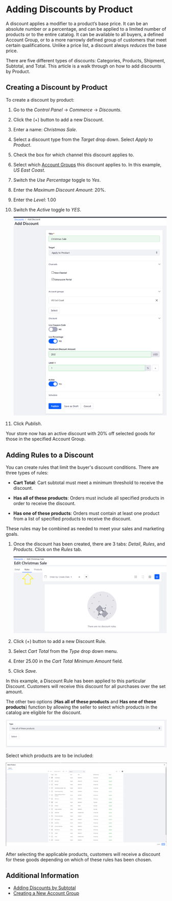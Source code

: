 # Adding Discounts by Product

A discount applies a modifier to a product’s base price. It can be an absolute number or a percentage, and can be applied to a limited number of products or to the entire catalog. It can be available to all buyers, a defined Account Group, or to a more narrowly defined group of customers that meet certain qualifications. Unlike a price list, a discount always _reduces_ the base price.

There are five different types of discounts: Categories, Products, Shipment, Subtotal, and Total. This article is a walk through on how to add discounts by Product.

## Creating a Discount by Product

To create a discount by product:

1. Go to the _Control Panel_ → _Commerce_ → _Discounts_.
1. Click the (+) button to add a new Discount.
1. Enter a name: _Christmas Sale_.
1. Select a discount type from the _Target_ drop down. Select _Apply to Product_.
1. Check the box for which channel this discount applies to.
1. Select which [Account Groups](../account-management/creating-a-new-account-group.md) this discount applies to. In this example, _US East Coast_.
1. Switch the _Use Percentage_ toggle to _Yes_.
1. Enter the _Maximum Discount Amount_: 20%.
1. Enter the _Level_: 1.00
1. Switch the _Active_ toggle to _YES_.

    ![New discount](./adding-discounts-by-product/images/01.png)

1. Click _Publish_.

Your store now has an active discount with 20% off selected goods for those in the specified Account Group.

## Adding Rules to a Discount

You can create rules that limit the buyer's discount conditions. There are three types of rules:

* **Cart Total**: Cart subtotal must meet a minimum threshold to receive the discount.

* **Has all of these products**: Orders must include all specified products in order to receive the discount.

* **Has one of these products**: Orders must contain at least one product from a list of specified products to receive the discount.

These rules may be combined as needed to meet your sales and marketing goals.

1. Once the discount has been created, there are 3 tabs: _Detail_, _Rules_, and _Products_. Click on the _Rules_ tab.

    ![Discount rules tab](./adding-discounts-by-product/images/02.png)

1. Click (+) button to add a new Discount Rule.
1. Select _Cart Total_ from the _Type_ drop down menu.
1. Enter 25.00 in the _Cart Total Minimum Amount_ field.
1. Click _Save_.

In this example, a Discount Rule has been applied to this particular Discount. Customers will receive this discount for all purchases over the set amount.

The other two options (**Has all of these products** and **Has one of these products**) function by allowing the seller to select which products in the catalog are eligible for the discount.

![Discount rule types dropdown](./adding-discounts-by-product/images/03.png)

Select which products are to be included:

![Product selection for the discount](./adding-discounts-by-product/images/04.png)

After selecting the applicable products, customers will receive a discount for these goods depending on which of these rules has been chosen.

## Additional Information

* [Adding Discounts by Subtotal](../promoting-products/adding-discounts-to-the-subtotal.md)
* [Creating a New Account Group](../account-management/creating-a-new-account-group.md)
